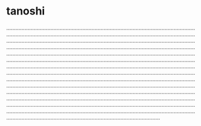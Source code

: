 # tanoshi

.............................................................................................................................................................................................................................................................................................................................................................................................................................................................................................................................................................................................................................................................................................................................................................................................................................................................................................................................................................................................................................................................................................................................................................................................................................................................................................................................................................................................................................................................................................................................................................................................................................................................................................................................................................................................................................................................................................................